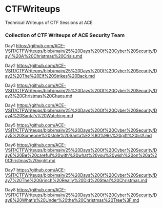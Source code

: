 # CTFWriteups
Technical Writeups of CTF Sessions at ACE
 ### Collection of CTF Writeups of ACE Security Team
 
Day1 https://github.com/ACE-VSIT/CTFWriteups/blob/main/25%20Days%20Of%20Cyber%20Security/Day1%20A%20Christmas%20Crisis.md

Day2 https://github.com/ACE-VSIT/CTFWriteups/blob/main/25%20Days%20Of%20Cyber%20Security/Day2%20The%20Elf%20Strikes%20Back.md

Day3 https://github.com/ACE-VSIT/CTFWriteups/blob/main/25%20Days%20Of%20Cyber%20Security/Day3%20Christmas%20Chaos.md

Day4 https://github.com/ACE-VSIT/CTFWriteups/blob/main/25%20Days%20Of%20Cyber%20Security/Day4%20Santa's%20Watching.md

Day5 https://github.com/ACE-VSIT/CTFWriteups/blob/main/25%20Days%20Of%20Cyber%20Security/Day5%20Someone%20stole%20Santa%E2%80%99s%20gift%20list!.md

Day6 https://github.com/ACE-VSIT/CTFWriteups/blob/main/25%20Days%20Of%20Cyber%20Security/Day6%20Be%20careful%20with%20what%20you%20wish%20on%20a%20Christmas%20night.md

Day7 https://github.com/ACE-VSIT/CTFWriteups/blob/main/25%20Days%20Of%20Cyber%20Security/Day7%20The%20Grinch%20Really%20Did%20Steal%20Christmas.md

Day8 https://github.com/ACE-VSIT/CTFWriteups/blob/main/25%20Days%20Of%20Cyber%20Security/Day8%20What's%20Under%20the%20Christmas%20Tree%3F.md
